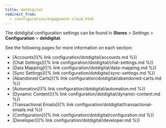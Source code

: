 ```yaml
---
title: dotdigital
redirect_from:
  - /configuration/engagement-cloud.html
---
```


The dotdigital configuration settings can be found in **Stores** > _Settings_ > **Configuration** > **dotdigital**.

See the following pages for more information on each section:

- [Accounts]({% link configuration/dotdigital/accounts.md %})
- [Chat Settings]({% link configuration/dotdigital/chat-settings.md %})
- [Data Mapping]({% link configuration/dotdigital/data-mapping.md %})
- [Sync Settings]({% link configuration/dotdigital/sync-settings.md %})
- [Abandoned Carts]({% link configuration/dotdigital/abandoned-carts.md %})
- [Automation]({% link configuration/dotdigital/automation.md %})
- [Dynamic Content]({% link configuration/dotdigital/dynamic-content.md %})
- [Transactional Emails]({% link configuration/dotdigital/transactional-emails.md %})
- [Configuration]({% link configuration/dotdigital/configuration.md %})
- [Developer]({% link configuration/dotdigital/developer.md %})
